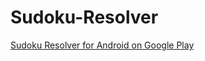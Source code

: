 # Sudoku-Resolver
[Sudoku Resolver for Android on Google Play](https://play.google.com/store/apps/details?id=com.app.sudokuwned&hl=en)
